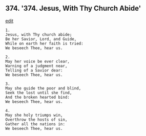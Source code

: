 
## 374.  '374. Jesus, With Thy Church Abide'
[edit](https://docs.google.com/document/d/15xWT04tyhVsGrVQM3dQ8GjQUKslHu1zR/edit?mode=html)






    1.
    Jesus, with Thy church abide;
    Be her Savior, Lord, and Guide,
    While on earth her faith is tried:
    We beseech Thee, hear us.

    2.
    May her voice be ever clear,
    Warning of a judgment near,
    Telling of a Savior dear:
    We beseech Thee, hear us.

    3.
    May she guide the poor and blind,
    Seek the lost until she find,
    And the broken hearted bind:
    We beseech Thee, hear us.

    4.
    May she holy triumps win,
    Overthrow the hosts of sin,
    Gather all the nations in:
    We beseech Thee, hear us.

